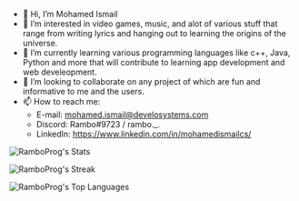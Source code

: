 - 👋 Hi, I’m Mohamed Ismail
- 👀 I’m interested in video games, music, and alot of various stuff that range from writing lyrics and hanging out to learning the origins of the universe.
- 🌱 I’m currently learning various programming languages like c++, Java, Python and more that will contribute to learning app development and web develeopment.
- 💞️ I’m looking to collaborate on any project of which are fun and informative to me and the users.
- 📫 How to reach me:
  - E-mail: mohamed.ismail@develosystems.com
  - Discord: Rambo#9723 / rambo._.
  - LinkedIn: https://www.linkedin.com/in/mohamedismailcs/

![RamboProg's Stats](https://github-readme-stats.vercel.app/api?username=RamboProg&theme=tokyonight&show_icons=true&hide_border=true&count_private=true)

![RamboProg's Streak](https://github-readme-streak-stats.herokuapp.com/?user=RamboProg&theme=tokyonight&hide_border=true)

![RamboProg's Top Languages](https://github-readme-stats.vercel.app/api/top-langs/?username=RamboProg&theme=tokyonight&show_icons=true&hide_border=true&layout=compact)
